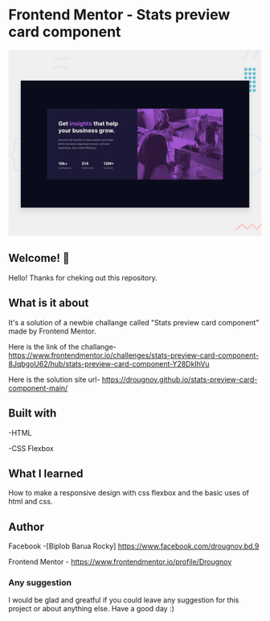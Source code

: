 # Frontend Mentor - Stats preview card component

![Design preview for the Stats preview card component coding challenge](./design/desktop-preview.jpg)

## Welcome! 👋

Hello! Thanks for cheking out this repository.


## What is it about

It's a solution of a newbie challange called "Stats preview card component" made by Frontend Mentor.

Here is the link of the challange-
https://www.frontendmentor.io/challenges/stats-preview-card-component-8JqbgoU62/hub/stats-preview-card-component-Y28DkIhVu

Here is the solution site url-
https://drougnov.github.io/stats-preview-card-component-main/


## Built with

-HTML

-CSS Flexbox

## What I learned

How to make a responsive design with css flexbox and the basic uses of html and css.


## Author
Facebook -[Biplob Barua Rocky] https://www.facebook.com/drougnov.bd.9

Frontend Mentor - https://www.frontendmentor.io/profile/Drougnov


### Any suggestion
I would be glad and greatful if you could leave any suggestion for this project or about anything else. Have a good day :)
